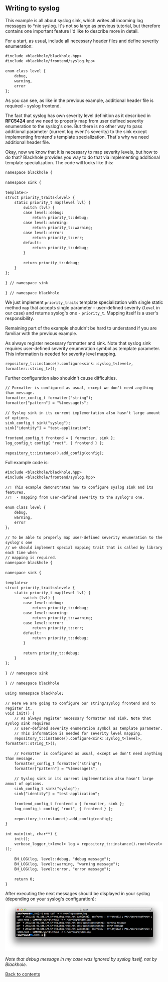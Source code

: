 ## Writing to syslog

This example is all about syslog sink, which writes all incoming log messages to \*nix syslog. It's not so large as previous tutorial, but therefore contains one important feature I'd like to describe more in detail.

For a start, as usual, include all necessary header files and define severity enumeration:


```
#include <blackhole/blackhole.hpp>
#include <blackhole/frontend/syslog.hpp>

enum class level {
    debug,
    warning,
    error
};
```

As you can see, as like in the previous example, additional header file is required - syslog frontend.

The fact that syslog has own severity level definition as it described in **RFC5424** and we need to properly map from user defined severity enumeration to the syslog's one. But there is no other way to pass additional parameter (current log event's severity) to the sink except implementing frontend's template specialization. That's why we need additional header file.

Okay, now we know that it is necessary to map severity levels, but how to do that? Blackhole provides you way to do that via implementing additional template specialization. The code will looks like this:

```
namespace blackhole {

namespace sink {

template<>
struct priority_traits<level> {
    static priority_t map(level lvl) {
        switch (lvl) {
        case level::debug:
            return priority_t::debug;
        case level::warning:
            return priority_t::warning;
        case level::error:
            return priority_t::err;
        default:
            return priority_t::debug;
        }

        return priority_t::debug;
    }
};

} // namespace sink

} // namespace blackhole
```

We just implement `priority_traits` template specialization with single static method `map` that accepts single parameter - user-defined severity (`level` in our case) and returns syslog's one - `priority_t`. Mapping itself is a user's responsibility.

Remaining part of the example shouldn't be hard to understand if you are familiar with the previous example.

As always register necessary formatter and sink. Note that syslog sink requires user-defined severity enumeration symbol as template parameter. This information is needed for severity level mapping.

```
repository_t::instance().configure<sink::syslog_t<level>, formatter::string_t>();
```

Further configuration also shouldn't cause difficulties.

```
// Formatter is configured as usual, except we don't need anything than message.
formatter_config_t formatter("string");
formatter["pattern"] = "%(message)s";

// Syslog sink in its current implementation also hasn't large amount of options.
sink_config_t sink("syslog");
sink["identity"] = "test-application";

frontend_config_t frontend = { formatter, sink };
log_config_t config{ "root", { frontend } };

repository_t::instance().add_config(config);
```

Full example code is:
```
#include <blackhole/blackhole.hpp>
#include <blackhole/frontend/syslog.hpp>

//! This example demonstrates how to configure syslog sink and its features.
//!  - mapping from user-defined severity to the syslog's one.

enum class level {
    debug,
    warning,
    error
};

// To be able to properly map user-defined severity enumeration to the syslog's one
// we should implement special mapping trait that is called by library each time when
// mapping is required.
namespace blackhole {

namespace sink {

template<>
struct priority_traits<level> {
    static priority_t map(level lvl) {
        switch (lvl) {
        case level::debug:
            return priority_t::debug;
        case level::warning:
            return priority_t::warning;
        case level::error:
            return priority_t::err;
        default:
            return priority_t::debug;
        }

        return priority_t::debug;
    }
};

} // namespace sink

} // namespace blackhole

using namespace blackhole;

// Here we are going to configure our string/syslog frontend and to register it.
void init() {
    // As always register necessary formatter and sink. Note that syslog sink requires
    // user-defined severity enumeration symbol as template parameter.
    // This information is needed for severity level mapping.
    repository_t::instance().configure<sink::syslog_t<level>, formatter::string_t>();

    // Formatter is configured as usual, except we don't need anything than message.
    formatter_config_t formatter("string");
    formatter["pattern"] = "%(message)s";

    // Syslog sink in its current implementation also hasn't large amout of options.
    sink_config_t sink("syslog");
    sink["identity"] = "test-application";

    frontend_config_t frontend = { formatter, sink };
    log_config_t config{ "root", { frontend } };

    repository_t::instance().add_config(config);
}

int main(int, char**) {
    init();
    verbose_logger_t<level> log = repository_t::instance().root<level>();

    BH_LOG(log, level::debug, "debug message");
    BH_LOG(log, level::warning, "warning message");
    BH_LOG(log, level::error, "error message");

    return 0;
}
```

After executing the next messages should be displayed in your syslog (depending on your syslog's configuration):
![Output after executing the example](images/syslog-1.png)

*Note that debug message in my case was ignored by syslog itself, not by Blackhole.*

[Back to contents](contents.md)